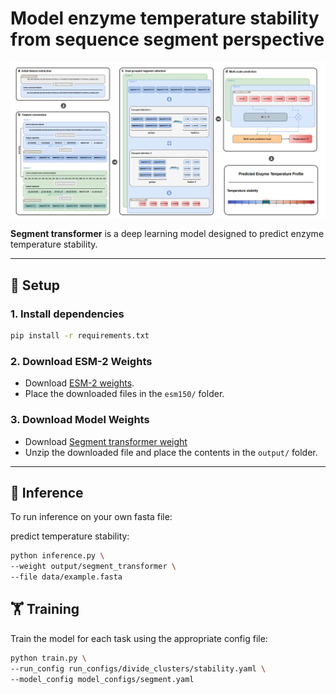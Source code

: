 # Model enzyme temperature stability from sequence segment perspective

![Architecture](segment_transformer.png)

**Segment transformer** is a deep learning model designed to predict enzyme temperature stability.

---

## 🔧 Setup

### 1. Install dependencies
```bash
pip install -r requirements.txt
 ```

### 2. Download ESM-2 Weights
- Download [ESM-2 weights](https://huggingface.co/facebook/esm2_t30_150M_UR50D).
- Place the downloaded files in the `esm150/` folder.

### 3. Download Model Weights
- Download [Segment transformer weight](https://doi.org/10.5281/zenodo.15851719)
- Unzip the downloaded file and place the contents in the `output/` folder.

---

## 🚀 Inference

To run inference on your own fasta file:

predict temperature stability:
```bash
python inference.py \
--weight output/segment_transformer \
--file data/example.fasta
```

## 🏋️ Training

Train the model for each task using the appropriate config file:


```bash
python train.py \
--run_config run_configs/divide_clusters/stability.yaml \
--model_config model_configs/segment.yaml
 ```


